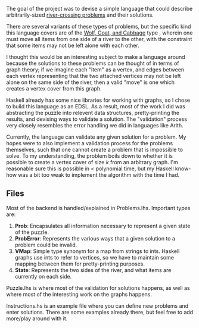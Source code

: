 The goal of the project was to devise a simple language that could describe 
arbitrarily-sized [river-crossing problems](https://en.wikipedia.org/wiki/River_crossing_puzzle) and their solutions.

There are several variants of these types of problems, but the specific
kind this language covers are of the [Wolf, Goat, and Cabbage](https://en.wikipedia.org/wiki/Wolf,_goat_and_cabbage_problem)
type , wherein one must move all items from one side
of a river to the other, with the constraint that some items
may not be left alone with each other.

I thought this would be an interesting subject to make a language around
because the solutions to these problems can be thought of in terms of
graph theory; if we imagine each "item" as a vertex, and edges between
each vertex representing that the two attached vertices may not be left
alone on the same side of the river, then a valid "move" is one which
creates a vertex cover from this graph.

Haskell already has some nice libraries for working with graphs,
so I chose to build this language as an EDSL. As a result, most of the
work I did was abstracting the puzzle into relevent data structures,
pretty-printing the results, and devising ways to validate a solution.
The "validation" process very closely resembles the error handling we
did in languages like Arith.

Currently, the language can validate any given solution for a problem.
My hopes were to also implement a validation process for the problems
themselves, such that one cannot create a problem that is impossible
to solve. To my understanding, the problem boils down to whether it
is possible to create a vertex cover of size *k* from an arbitrary graph.
I'm reasonable sure this is possible in < polynomial time, but my Haskell 
know-how was a bit too weak to implement the algorithm with the time I had.

## Files
Most of the backend is handled/explained in Problems.lhs. Important types are:

1. **Prob**: Encapsulates all information necessary to represent a given state of the puzzle.
2. **ProbError**: Represents the various ways that a given solution to a problem could be invalid.
3. **VMap**: Simple type synonym for a map from strings to ints. Haskell graphs use ints to refer to vertices, so we have to maintain some mapping between them for pretty-printing purposes.
4. **State**: Represents the two sides of the river, and what items are currently on each side.

Puzzle.lhs is where most of the validation for solutions happens, as well as where most of the
interesting work on the graphs happens.

Instructions.hs is an example file where you can define new problems and enter solutions. There are some examples
already there, but feel free to add more/play around with it.